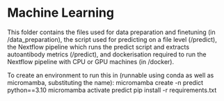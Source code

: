 # Machine Learning

This folder contains the files used for data preparation and finetuning (in /data_preparation), the script used for predicting on a file level (/predict), the Nextflow pipeline which runs the predict script and extracts autoantibody metrics (/predict), and dockerisation required to run the Nextflow pipeline with CPU or GPU machines (in /docker).

To create an environment to run this in (runnable using conda as well as micromamba, substituting the name):
micromamba create -n predict python==3.10
micromamba activate predict
pip install -r requirements.txt
